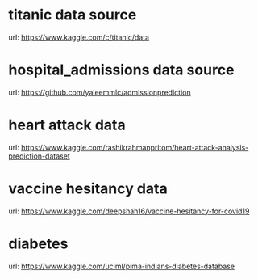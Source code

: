 # titanic data source
url: https://www.kaggle.com/c/titanic/data

# hospital_admissions data source
url: https://github.com/yaleemmlc/admissionprediction

# heart attack data
url: https://www.kaggle.com/rashikrahmanpritom/heart-attack-analysis-prediction-dataset

# vaccine hesitancy data
url: https://www.kaggle.com/deepshah16/vaccine-hesitancy-for-covid19

# diabetes
url: https://www.kaggle.com/uciml/pima-indians-diabetes-database
